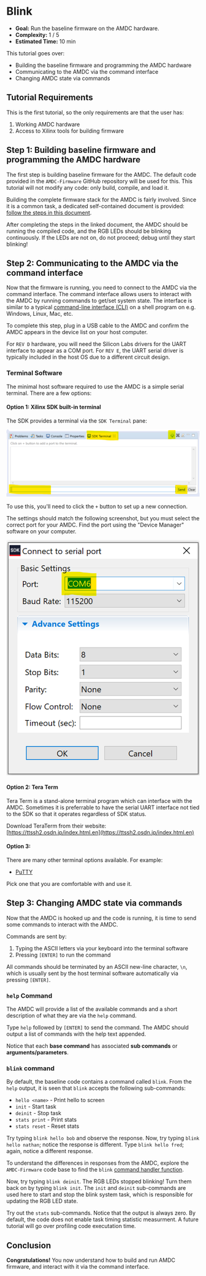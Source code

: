 # Blink

- **Goal:** Run the baseline firmware on the AMDC hardware.
- **Complexity:** 1 / 5
- **Estimated Time:** 10 min

This tutorial goes over:

- Building the baseline firmware and programming the AMDC hardware
- Communicating to the AMDC via the command interface
- Changing AMDC state via commands

## Tutorial Requirements

This is the first tutorial, so the only requirements are that the user has:

1. Working AMDC hardware
2. Access to Xilinx tools for building firmware

## Step 1: Building baseline firmware and programming the AMDC hardware

The first step is building baseline firmware for the AMDC.
The default code provided in the `AMDC-Firmware` GitHub repository will be used for this.
This tutorial will not modify any code: only build, compile, and load it.

Building the complete firmware stack for the AMDC is fairly involved.
Since it is a common task, a dedicated self-contained document is provided: [follow the steps in this document](/firmware/xilinx-tools/building-and-running-firmware.md).

After completing the steps in the linked document, the AMDC should be running the compiled code, and the RGB LEDs should be blinking continuously.
If the LEDs are not on, do not proceed; debug until they start blinking!

## Step 2: Communicating to the AMDC via the command interface

Now that the firmware is running, you need to connect to the AMDC via the command interface.
The command interface allows users to interact with the AMDC by running commands to get/set system state.
The interface is similar to a typical [command-line interface (CLI)](https://en.wikipedia.org/wiki/Command-line_interface) on a shell program on e.g. Windows, Linux, Mac, etc.

To complete this step, plug in a USB cable to the AMDC and confirm the AMDC appears in the device list on your host computer.

For `REV D` hardware, you will need the Silicon Labs drivers for the UART interface to appear as a COM port. For `REV E`, the UART serial driver is typically included in the host OS due to a different circuit design.

### Terminal Software

The minimal host software required to use the AMDC is a simple serial terminal. There are a few options:

#### Option 1: Xilinx SDK built-in terminal

The SDK provides a terminal via the `SDK Terminal` pane:

![](images/sdk-terminal.png)

To use this, you'll need to click the `+` button to set up a new connection.

The settings should match the following screenshot, but you must select the correct port for your AMDC.
Find the port using the "Device Manager" software on your computer.

![](images/sdk-terminal-settings.png)

#### Option 2: Tera Term

Tera Term is a stand-alone terminal program which can interface with the AMDC.
Sometimes it is preferrable to have the serial UART interface not tied to the SDK so that it operates regardless of SDK status.

Download TeraTerm from their website: [https://ttssh2.osdn.jp/index.html.en](https://ttssh2.osdn.jp/index.html.en)

#### Option 3:

There are many other terminal options available. For example:

- [PuTTY](https://pbxbook.com/voip/sputty.html)

Pick one that you are comfortable with and use it.

## Step 3: Changing AMDC state via commands

Now that the AMDC is hooked up and the code is running, it is time to send some commands to interact with the AMDC.

Commands are sent by:

1. Typing the ASCII letters via your keyboard into the terminal software
2. Pressing `[ENTER]` to run the command

All commands should be terminated by an ASCII new-line character, `\n`, which is usually sent by the host terminal software automatically via pressing `[ENTER]`. 

### `help` Command

The AMDC will provide a list of the available commands and a short description of what they are via the `help` command.

Type `help` followed by `[ENTER]` to send the command.
The AMDC should output a list of commands with the help text appended.

Notice that each **base command** has associated **sub commands** or **arguments/parameters**.

### `blink` command

By default, the baseline code contains a command called `blink`.
From the `help` output, it is seen that `blink` accepts the following sub-commands:

- `hello <name>` - Print hello to screen
- `init` - Start task
- `deinit` - Stop task
- `stats print` - Print stats
- `stats reset` - Reset stats

Try typing `blink hello bob` and observe the response.
Now, try typing `blink hello nathan`; notice the response is different.
Type `blink hello fred`; again, notice a different response.

To understand the differences in responses from the AMDC, explore the `AMDC-Firmware` code base to find the `blink` [command handler function](https://github.com/Severson-Group/AMDC-Firmware/blob/develop/sdk/bare/user/usr/blink/cmd/cmd_blink.c#L37-L126).

Now, try typing `blink deinit`. The RGB LEDs stopped blinking!
Turn them back on by typing `blink init`.
The `init` and `deinit` sub-commands are used here to start and stop the blink system task, which is responsible for updating the RGB LED state.

Try out the `stats` sub-commands. Notice that the output is always zero.
By default, the code does not enable task timing statistic measurment.
A future tutorial will go over profiling code executation time.

## Conclusion

**Congratulations!** You now understand how to build and run AMDC firmware, and interact with it via the command interface.